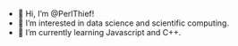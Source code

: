 - 👋 Hi, I’m @PerlThief!
- 👀 I’m interested in data science and scientific computing.
- 🌱 I’m currently learning Javascript and C++.

<!---
PerlThief/PerlThief is a ✨ special ✨ repository because its `README.md` (this file) appears on your GitHub profile.
You can click the Preview link to take a look at your changes.
--->
